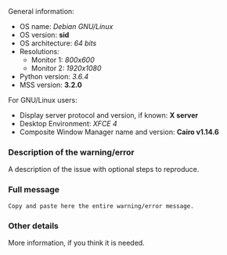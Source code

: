 General information:

* OS name: _Debian GNU/Linux_
* OS version: __sid__
* OS architecture: _64 bits_
* Resolutions:
    * Monitor 1: _800x600_
    * Monitor 2: _1920x1080_
* Python version: _3.6.4_
* MSS version: __3.2.0__


For GNU/Linux users:

* Display server protocol and version, if known: __X server__
* Desktop Environment: _XFCE 4_
* Composite Window Manager name and version: __Cairo v1.14.6__


### Description of the warning/error

A description of the issue with optional steps to reproduce.

### Full message

    Copy and paste here the entire warning/error message.

### Other details

More information, if you think it is needed.

